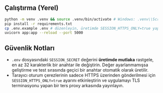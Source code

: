 ## Çalıştırma (Yerel)

```bash
python -m venv .venv && source .venv/bin/activate # Windows: .venv\\Scripts\\activate
pip install -r requirements.txt
cp .env.example .env # düzenleyin, üretimde SESSION_HTTPS_ONLY=true yapın
uvicorn app:app --reload --port 5000
```

## Güvenlik Notları

* `.env` dosyasındaki `SESSION_SECRET` değerini **üretimde mutlaka** rastgele, en az 32 karakterlik bir anahtar ile değiştirin. Değer ayarlanmamışsa geliştirme ve test sırasında geçici bir anahtar otomatik olarak üretilir.
* Tarayıcı oturum çerezlerinin sadece HTTPS üzerinden gönderilmesi için `SESSION_HTTPS_ONLY=true` ayarını etkinleştirin ve uygulamayı TLS terminasyonu yapan bir ters proxy arkasında yayınlayın.
